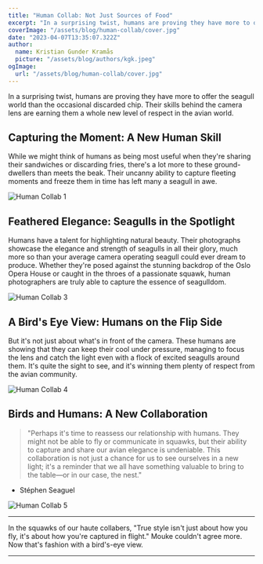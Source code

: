 ```yaml
---
title: "Human Collab: Not Just Sources of Food"
excerpt: "In a surprising twist, humans are proving they have more to offer the seagull world than the occasional discarded chip. Their skills behind the camera lens are earning them a whole new level of respect in the avian world."
coverImage: "/assets/blog/human-collab/cover.jpg"
date: "2023-04-07T13:35:07.322Z"
author:
  name: Kristian Gunder Kramås
  picture: "/assets/blog/authors/kgk.jpeg"
ogImage:
  url: "/assets/blog/human-collab/cover.jpg"
---
```


In a surprising twist, humans are proving they have more to offer the seagull world than the occasional discarded chip. Their skills behind the camera lens are earning them a whole new level of respect in the avian world.

## Capturing the Moment: A New Human Skill

While we might think of humans as being most useful when they're sharing their sandwiches or discarding fries, there's a lot more to these ground-dwellers than meets the beak. Their uncanny ability to capture fleeting moments and freeze them in time has left many a seagull in awe.

![Human Collab 1](/assets/blog/human-collab/image1.jpg)

## Feathered Elegance: Seagulls in the Spotlight

Humans have a talent for highlighting natural beauty. Their photographs showcase the elegance and strength of seagulls in all their glory, much more so than your average camera operating seagull could ever dream to produce. Whether they're posed against the stunning backdrop of the Oslo Opera House or caught in the throes of a passionate squawk, human photographers are truly able to capture the essence of seagulldom.

![Human Collab 3](/assets/blog/human-collab/image3.jpg)

## A Bird's Eye View: Humans on the Flip Side

But it's not just about what's in front of the camera. These humans are showing that they can keep their cool under pressure, managing to focus the lens and catch the light even with a flock of excited seagulls around them. It's quite the sight to see, and it's winning them plenty of respect from the avian community.

![Human Collab 4](/assets/blog/human-collab/image4.jpg)

## Birds and Humans: A New Collaboration

> "Perhaps it's time to reassess our relationship with humans. They might not be able to fly or communicate in squawks, but their ability to capture and share our avian elegance is undeniable. This collaboration is not just a chance for us to see ourselves in a new light; it's a reminder that we all have something valuable to bring to the table—or in our case, the nest."

- Stéphen Seaguel

![Human Collab 5](/assets/blog/human-collab/image5.jpg)

---

In the squawks of our haute collabers, "True style isn't just about how you fly, it's about how you're captured in flight." Mouke couldn't agree more. Now that's fashion with a bird's-eye view.

---
